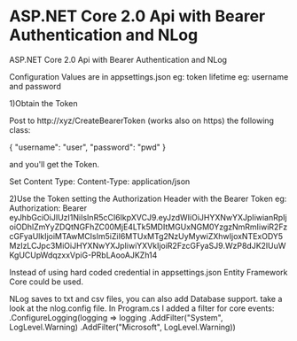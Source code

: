 # ASP.NET Core 2.0 Api with Bearer Authentication and NLog
ASP.NET Core 2.0 Api with Bearer Authentication and NLog

Configuration Values are in appsettings.json
eg: token lifetime
eg: username and password


1)Obtain the Token

Post to http://xyz/CreateBearerToken (works also on https)
the following class:

{
	"username": "user",
	"password": "pwd"
}

and you'll get the Token.

Set Content Type: Content-Type: application/json

2)Use the Token setting the Authorization Header with the Bearer Token
eg: Authorization: Bearer eyJhbGciOiJIUzI1NiIsInR5cCI6IkpXVCJ9.eyJzdWIiOiJHYXNwYXJpIiwianRpIjoiODhlZmYyZDQtNGFhZC00MjE4LTk5MDItMGUxNGM0YzgzNmRmIiwiR2FzcGFyaUlkIjoiMTAwMCIsIm5iZiI6MTUxMTg2NzUyMywiZXhwIjoxNTExODY5MzIzLCJpc3MiOiJHYXNwYXJpIiwiYXVkIjoiR2FzcGFyaSJ9.WzP8dJK2lUuWKgUCUpWdqzxxVpiG-PRbLAooAJKZh14


Instead of using hard coded credential in appsettings.json
Entity Framework Core could be used.

NLog saves to txt and csv files, you can also add Database support.
take a look at the nlog.config file.
In Program.cs I added a filter for core events:
.ConfigureLogging(logging =>
                    logging
                        .AddFilter("System", LogLevel.Warning)
                        .AddFilter("Microsoft", LogLevel.Warning))
